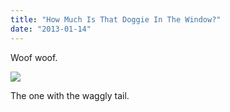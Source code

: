 ```yaml
---
title: "How Much Is That Doggie In The Window?"
date: "2013-01-14"
---
```


Woof woof.

![](images/tumblr_inline_mgk8r2CFis1qlj3bd.jpg)

The one with the waggly tail.

